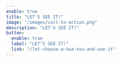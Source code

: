 ```yaml
---
enable: true
title: "LET'S SEE IT!"
image: "/images/call-to-action.png"
description: "LET'S SEE IT!"
button:
  enable: true
  label: "LET'S SEE IT!"
  link: "/let-choose-a-hua-tou-and-see-it"
---
```

